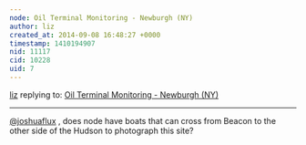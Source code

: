 ```yaml
---
node: Oil Terminal Monitoring - Newburgh (NY)
author: liz
created_at: 2014-09-08 16:48:27 +0000
timestamp: 1410194907
nid: 11117
cid: 10228
uid: 7
---
```




[liz](../profile/liz) replying to: [Oil Terminal Monitoring - Newburgh (NY)](../notes/joshuaflux/09-08-2014/oil-terminal-monitoring-newburgh-ny)

----
[@joshuaflux](/profile/joshuaflux) , does node have boats that can cross from Beacon to the other side of the Hudson to photograph this site?